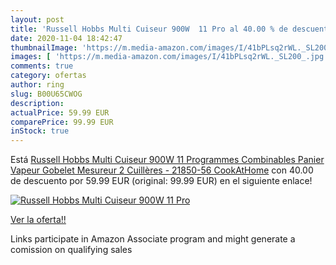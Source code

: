 ```yaml
---
layout: post
title: 'Russell Hobbs Multi Cuiseur 900W  11 Pro al 40.00 % de descuento'
date: 2020-11-04 18:42:47
thumbnailImage: 'https://m.media-amazon.com/images/I/41bPLsq2rWL._SL200_.jpg'
images: [ 'https://m.media-amazon.com/images/I/41bPLsq2rWL._SL200_.jpg' ]
comments: true
category: ofertas
author: ring
slug: B00U65CWOG
description:
actualPrice: 59.99 EUR
comparePrice: 99.99 EUR
inStock: true
---
```


Está [Russell Hobbs Multi Cuiseur 900W  11 Programmes Combinables  Panier Vapeur  Gobelet Mesureur  2 Cuillères - 21850-56 CookAtHome](https://www.amazon.fr/dp/B00U65CWOG/?tag=tolees0d-21) con 40.00 de descuento por 59.99 EUR (original: 99.99 EUR) en el siguiente enlace!

[![Russell Hobbs Multi Cuiseur 900W  11 Pro](https://m.media-amazon.com/images/I/41bPLsq2rWL._SL200_.jpg)](https://www.amazon.fr/dp/B00U65CWOG/?tag=tolees0d-21)

[Ver la oferta!!](https://www.amazon.fr/dp/B00U65CWOG/?tag=tolees0d-21)

Links participate in Amazon Associate program and might generate a comission on qualifying sales


